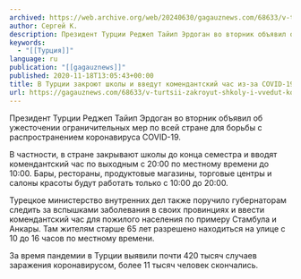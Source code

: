 ```yaml
---
archived: https://web.archive.org/web/20240630/gagauznews.com/68633/v-turtsii-zakroyut-shkoly-i-vvedut-komendantskij-chas-iz-za-covid-19.html
author: Сергей К.
description: Президент Турции Реджеп Тайип Эрдоган во вторник объявил об ужесточении ограничительных мер по всей стране для борьбы с распространением коронавируса COVID-19. В частности, в стране закрывают школы до конца семестра и вводят комендантский час по выходным с 20:00 по местному времени до 10:00. Бары, рестораны, продуктовые магазины, торговые центры и салоны красоты будут работать только с 10:00 до 20:00. Турецкое министерство внутренних дел также поручило губернаторам следить за вспышками заболевания в своих провинциях и ввести комендантский час для пожилого населения по примеру Стамбула и Анкары. Там жителям старше 65 лет разрешено находиться на улице с 10 до 16 часов по […]
keywords:
  - "[[Турция]]"
language: ru
publication: "[[gagauznews]]"
published: 2020-11-18T13:05:43+00:00
title: В Турции закроют школы и введут комендантский час из-за COVID-19
url: https://gagauznews.com/68633/v-turtsii-zakroyut-shkoly-i-vvedut-komendantskij-chas-iz-za-covid-19.html
---
```


Президент Турции Реджеп Тайип Эрдоган во вторник объявил об ужесточении ограничительных мер по всей стране для борьбы с распространением коронавируса COVID-19.

В частности, в стране закрывают школы до конца семестра и вводят комендантский час по выходным с 20:00 по местному времени до 10:00. Бары, рестораны, продуктовые магазины, торговые центры и салоны красоты будут работать только с 10:00 до 20:00.

Турецкое министерство внутренних дел также поручило губернаторам следить за вспышками заболевания в своих провинциях и ввести комендантский час для пожилого населения по примеру Стамбула и Анкары. Там жителям старше 65 лет разрешено находиться на улице с 10 до 16 часов по местному времени.

За время пандемии в Турции выявили почти 420 тысяч случаев заражения коронавирусом, более 11 тысяч человек скончались.